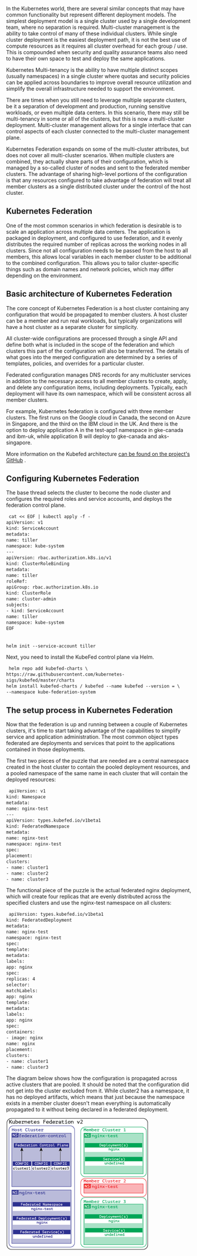 In the Kubernetes world, there are several similar concepts that may have common functionality but represent different deployment models. The simplest deployment model is a single cluster used by a single development team, where no separation is required. Multi-cluster management is the ability to take control of many of these individual clusters. While single cluster deployment is the easiest deployment path, it is not the best use of compute resources as it requires all cluster overhead for each group / use. This is compounded when security and quality assurance teams also need to have their own space to test and deploy the same applications.

Kubernetes Multi-tenancy is the ability to have multiple distinct scopes (usually namespaces) in a single cluster where quotas and security policies can be applied across boundaries to improve overall resource utilization and simplify the overall infrastructure needed to support the environment.

There are times when you still need to leverage multiple separate clusters, be it a separation of development and production, running sensitive workloads, or even multiple data centers. In this scenario, there may still be multi-tenancy in some or all of the clusters, but this is now a multi-cluster deployment. Multi-cluster management allows for a single interface that can control aspects of each cluster connected to the multi-cluster management plane.

Kubernetes Federation expands on some of the multi-cluster attributes, but does not cover all multi-cluster scenarios. When multiple clusters are combined, they actually share parts of their configuration, which is managed by a so-called cluster of nodes and sent to the federated member clusters. The advantage of sharing high-level portions of the configuration is that any resources configured to take advantage of federation will treat all member clusters as a single distributed cluster under the control of the host cluster.

Kubernetes Federation
---------------------

One of the most common scenarios in which federation is desirable is to scale an application across multiple data centers. The application is packaged in deployment, and configured to use federation, and it evenly distributes the required number of replicas across the working nodes in all clusters. Since not all configuration needs to be passed from the host to all members, this allows local variables in each member cluster to be additional to the combined configuration. This allows you to tailor cluster-specific things such as domain names and network policies, which may differ depending on the environment.

Basic architecture of Kubernetes Federation
-------------------------------------------

The core concept of Kubernetes Federation is a host cluster containing any configuration that would be propagated to member clusters. A host cluster can be a member and run real workloads, but typically organizations will have a host cluster as a separate cluster for simplicity.

All cluster-wide configurations are processed through a single API and define both what is included in the scope of the federation and which clusters this part of the configuration will also be transferred. The details of what goes into the merged configuration are determined by a series of templates, policies, and overrides for a particular cluster.

Federated configuration manages DNS records for any multicluster services in addition to the necessary access to all member clusters to create, apply, and delete any configuration items, including deployments. Typically, each deployment will have its own namespace, which will be consistent across all member clusters.

For example, Kubernetes federation is configured with three member clusters. The first runs on the Google cloud in Canada, the second on Azure in Singapore, and the third on the IBM cloud in the UK. And there is the option to deploy application A in the test-app1 namespace in gke-canada and ibm-uk, while application B will deploy to gke-canada and aks-singapore.

More information on the Kubefed architecture [can be found on the project's GitHub](https://github.com/kubernetes-sigs/kubefed) .

Configuring Kubernetes Federation
---------------------------------

The base thread selects the cluster to become the node cluster and configures the required roles and service accounts, and deploys the federation control plane.

```
 cat << EOF | kubectl apply -f -
apiVersion: v1
kind: ServiceAccount
metadata:
name: tiller
namespace: kube-system
---
apiVersion: rbac.authorization.k8s.io/v1
kind: ClusterRoleBinding
metadata:
name: tiller
roleRef:
apiGroup: rbac.authorization.k8s.io
kind: ClusterRole
name: cluster-admin
subjects:
- kind: ServiceAccount
name: tiller
namespace: kube-system
EOF


helm init --service-account tiller
```

Next, you need to install the KubeFed control plane via Helm.

```
 helm repo add kubefed-charts \
https://raw.githubusercontent.com/kubernetes-sigs/kubefed/master/charts
helm install kubefed-charts / kubefed --name kubefed --version = \
--namespace kube-federation-system
```

The setup process in Kubernetes Federation
------------------------------------------

Now that the federation is up and running between a couple of Kubernetes clusters, it's time to start taking advantage of the capabilities to simplify service and application administration. The most common object types federated are deployments and services that point to the applications contained in those deployments.

The first two pieces of the puzzle that are needed are a central namespace created in the host cluster to contain the pooled deployment resources, and a pooled namespace of the same name in each cluster that will contain the deployed resources:

```
 apiVersion: v1
kind: Namespace
metadata:
name: nginx-test
---
apiVersion: types.kubefed.io/v1beta1
kind: FederatedNamespace
metadata:
name: nginx-test
namespace: nginx-test
spec:
placement:
clusters:
- name: cluster1
- name: cluster2
- name: cluster3
```

The functional piece of the puzzle is the actual federated nginx deployment, which will create four replicas that are evenly distributed across the specified clusters and use the nginx-test namespace on all clusters:

```
 apiVersion: types.kubefed.io/v1beta1
kind: FederatedDeployment
metadata:
name: nginx-test
namespace: nginx-test
spec:
template:
metadata:
labels:
app: nginx
spec:
replicas: 4
selector:
matchLabels:
app: nginx
template:
metadata:
labels:
app: nginx
spec:
containers:
- image: nginx
name: nginx
placement:
clusters:
- name: cluster1
- name: cluster3
```

The diagram below shows how the configuration is propagated across active clusters that are pooled. It should be noted that the configuration did not get into the cluster excluded from it. While cluster2 has a namespace, it has no deployed artifacts, which means that just because the namespace exists in a member cluster doesn't mean everything is automatically propagated to it without being declared in a federated deployment.

![](./assets/1598985152790-1598985152790.png)
